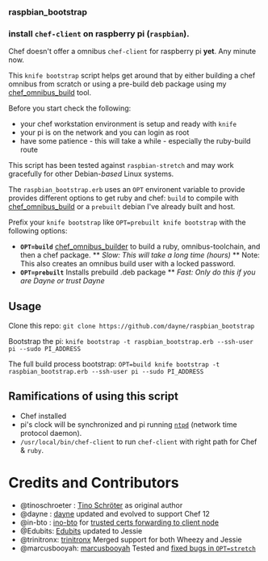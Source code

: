 ### raspbian_bootstrap ###

### install `chef-client` on raspberry pi (`raspbian`).

Chef doesn't offer a omnibus `chef-client` for raspberry pi **yet**. Any minute now.

This `knife bootstrap` script helps get around that by either building a chef omnibus from scratch or using a pre-build deb package using my [chef_omnibus_build](https://gist.github.com/dayne/330c331ef2b5a69b318f5fb01c49b40a) tool.

Before you start check the following:

* your chef workstation environment is setup and ready with `knife`
* your pi is on the network and you can login as root
* have some patience - this will take a while - especially the ruby-build route

This script has been tested against `raspbian-stretch` and may work gracefully for other Debian-*based* Linux systems.

The `raspbian_bootstrap.erb` uses an `OPT` environent variable to provide provides different options to get ruby and chef: `build` to compile with [chef_omnibus_build](https://gist.github.com/dayne/330c331ef2b5a69b318f5fb01c49b40a) or a `prebuilt` debian I've already built and host.

Prefix your `knife bootstrap` like `OPT=prebuilt knife bootstrap` with the following options:
* **`OPT=build`**  [chef_omnibus_builder](https://gist.github.com/dayne/330c331ef2b5a69b318f5fb01c49b40a) to build a ruby, omnibus-toolchain, and then a chef package.
**  _Slow: This will take a long time (hours)_
** Note: This also creates an omnibus build user with a locked password.
* **`OPT=prebuilt`** Installs prebuild .deb package
** _Fast: Only do this if you are Dayne or trust Dayne_

## Usage

Clone this repo:
`git clone https://github.com/dayne/raspbian_bootstrap`

Bootstrap the pi:
`knife bootstrap -t raspbian_bootstrap.erb --ssh-user pi --sudo PI_ADDRESS`

The full build process bootstrap:
`OPT=build knife bootstrap -t raspbian_bootstrap.erb --ssh-user pi --sudo PI_ADDRESS`

## Ramifications of using this script ##

* Chef installed
* pi's clock will be synchronized and pi running [`ntpd`](http://doc.ntp.org/4.1.0/ntpd.htm) (network time protocol daemon).
* `/usr/local/bin/chef-client` to run `chef-client` with right path for Chef & `ruby`.

# Credits and Contributors

* @tinoschroeter : [Tino Schröter](https://github.com/tinoschroeter/raspbian_bootstrap) as original author
* @dayne : [dayne](http://dayne.broderson.org) updated and evolved to support Chef 12
* @in-bto : [ino-bto](https://github.com/ino-bto) for [trusted certs forwarding to client node](https://github.com/dayne/raspbian_bootstrap/pull/1)
* @Edubits: [Edubits](https://github.com/Edubits) updated to Jessie
* @trinitronx: [trinitronx](https://github.com/trinitronx) Merged support for both Wheezy and Jessie
* @marcusbooyah: [marcusbooyah](https://github.com/marcusbooyah) Tested and [fixed bugs in `OPT=stretch`](https://github.com/dayne/raspbian_bootstrap/pull/5)
